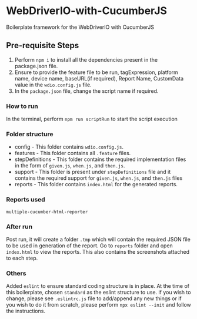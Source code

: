 # WebDriverIO-with-CucumberJS
Boilerplate framework for the WebDriverIO with CucumberJS

## Pre-requisite Steps
1. Perform `npm i` to install all the dependencies present in the package.json file.
2. Ensure to provide the feature file to be run, tagExpression, platform name, device name, baseURL(if required), Report Name, CustomData value in the `wdio.config.js` file.
3. In the `package.json` file, change the script name if required.

### How to run
In the terminal, perform `npm run scriptRun` to start the script execution

### Folder structure
- config - This folder contains `wdio.config.js`.
- features - This folder contains all `.feature` files.
- stepDefinitions - This folder contains the required implementation files in the form of `given.js`, `when.js`, and `then.js`.
- support - This folder is present under `stepDefinitions` file and it contains the required support for `given.js`, `when.js`, and `then.js` files
- reports - This folder contains `index.html` for the generated reports.

### Reports used
`multiple-cucumber-html-reporter`

### After run
Post run, it will create a folder `.tmp` which will contain the required JSON file to be used in generation of the report. Go to `reports` folder and open `index.html` to view the reports. This also contains the screenshots attached to each step.

### Others
Added `eslint` to ensure standard coding structure is in place. At the time of this boilerplate, chosen `standard` as the eslint structure to use. if you wish to change, please see `.eslintrc.js` file to add/append any new things or if you wish to do it from scratch, please perform `npx eslint --init` and follow the instructions.

